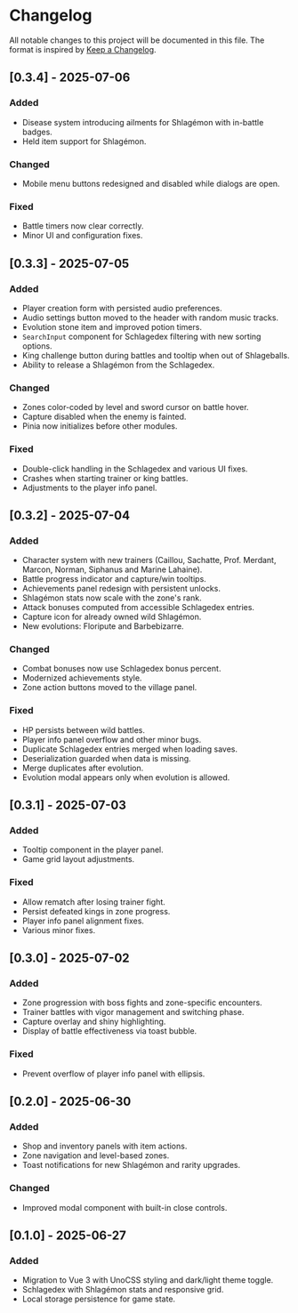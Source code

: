 # Changelog

All notable changes to this project will be documented in this file.
The format is inspired by [Keep a Changelog](https://keepachangelog.com/en/1.0.0/).

## [0.3.4] - 2025-07-06

### Added

- Disease system introducing ailments for Shlagémon with in-battle badges.
- Held item support for Shlagémon.

### Changed

- Mobile menu buttons redesigned and disabled while dialogs are open.

### Fixed

- Battle timers now clear correctly.
- Minor UI and configuration fixes.

## [0.3.3] - 2025-07-05

### Added

- Player creation form with persisted audio preferences.
- Audio settings button moved to the header with random music tracks.
- Evolution stone item and improved potion timers.
- `SearchInput` component for Schlagedex filtering with new sorting options.
- King challenge button during battles and tooltip when out of Shlageballs.
- Ability to release a Shlagémon from the Schlagedex.

### Changed

- Zones color-coded by level and sword cursor on battle hover.
- Capture disabled when the enemy is fainted.
- Pinia now initializes before other modules.

### Fixed

- Double-click handling in the Schlagedex and various UI fixes.
- Crashes when starting trainer or king battles.
- Adjustments to the player info panel.

## [0.3.2] - 2025-07-04

### Added

- Character system with new trainers (Caillou, Sachatte, Prof. Merdant, Marcon, Norman, Siphanus and Marine Lahaine).
- Battle progress indicator and capture/win tooltips.
- Achievements panel redesign with persistent unlocks.
- Shlagémon stats now scale with the zone's rank.
- Attack bonuses computed from accessible Schlagedex entries.
- Capture icon for already owned wild Shlagémon.
- New evolutions: Floripute and Barbebizarre.

### Changed

- Combat bonuses now use Schlagedex bonus percent.
- Modernized achievements style.
- Zone action buttons moved to the village panel.

### Fixed

- HP persists between wild battles.
- Player info panel overflow and other minor bugs.
- Duplicate Schlagedex entries merged when loading saves.
- Deserialization guarded when data is missing.
- Merge duplicates after evolution.
- Evolution modal appears only when evolution is allowed.

## [0.3.1] - 2025-07-03

### Added

- Tooltip component in the player panel.
- Game grid layout adjustments.

### Fixed

- Allow rematch after losing trainer fight.
- Persist defeated kings in zone progress.
- Player info panel alignment fixes.
- Various minor fixes.

## [0.3.0] - 2025-07-02

### Added

- Zone progression with boss fights and zone-specific encounters.
- Trainer battles with vigor management and switching phase.
- Capture overlay and shiny highlighting.
- Display of battle effectiveness via toast bubble.

### Fixed

- Prevent overflow of player info panel with ellipsis.

## [0.2.0] - 2025-06-30

### Added

- Shop and inventory panels with item actions.
- Zone navigation and level-based zones.
- Toast notifications for new Shlagémon and rarity upgrades.

### Changed

- Improved modal component with built-in close controls.

## [0.1.0] - 2025-06-27

### Added

- Migration to Vue 3 with UnoCSS styling and dark/light theme toggle.
- Schlagedex with Shlagémon stats and responsive grid.
- Local storage persistence for game state.
